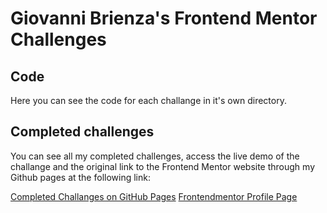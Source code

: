 # Giovanni Brienza's Frontend Mentor Challenges

## Code

Here you can see the code for each challange in it's own directory.

## Completed challenges

You can see all my completed challenges, access the live demo of the challange and the original link to the Frontend Mentor website through my Github pages at the following link:

[Completed Challanges on GitHub Pages](https://giobooo.github.io/giovannibrienzaftm/)
[Frontendmentor Profile Page](https://www.frontendmentor.io/profile/giobooo)
